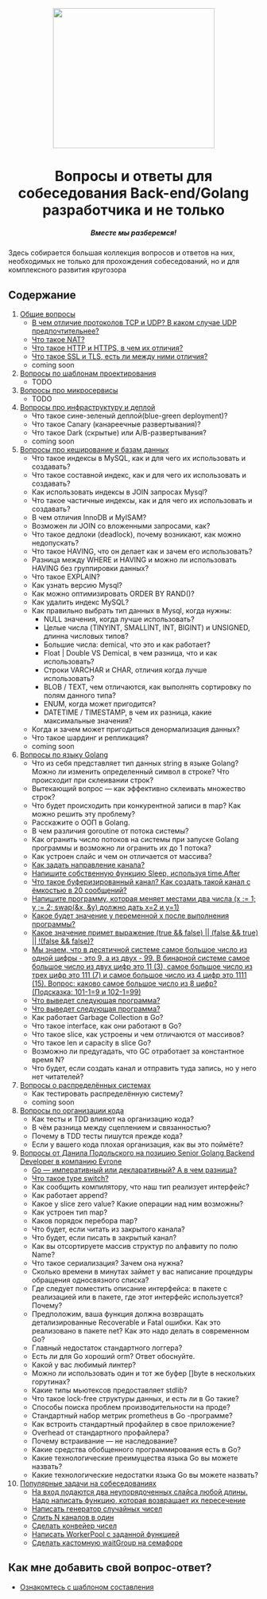 <div align="center">
  <img width="325" height="281" src="https://github.com/goavengers/go-interview/blob/master/img/go-inter.jpeg">
  <h1>Вопросы и ответы для собеседования Back-end/Golang разработчика и не только</h1>
  <h5>Вместе мы разберемся!</h5>
</div>

Здесь собирается большая коллекция вопросов и ответов на них, необходимых не только для прохождения собеседований, но и для комплексного развития кругозора

## Содержание

1. [Общие вопросы](docs/COMMON.md)
    - [В чем отличие протоколов TCP и UDP? В каком случае UDP предпочтительнее?](docs/COMMON.md#1)
    - [Что такое NAT?](docs/COMMON.md#2)
    - [Что такое HTTP и HTTPS, в чем их отличия?](docs/COMMON.md#3)
    - [Что такое SSL и TLS, есть ли между ними отличия?](docs/COMMON.md#4)
    - coming soon
2. [Вопросы по шаблонам проектирования](docs/DESIGN_PATTERNS.md)
    - TODO
3. [Вопросы про микросервисы](docs/MICROSERVICES.md)
    - TODO
4. [Вопросы про инфраструктуру и деплой](docs/INFRASTRUCTURE_AND_DEPLOY.md)
    - Что такое сине-зеленый деплой(blue-green deployment)?
    - Что такое Canary (канареечные развертывания)?
    - Что такое Dark (скрытые) или А/В-развертывания?
    - coming soon
5. [Вопросы про кеширование и базам данных](docs/CACHE_AND_DB.md)
    - Что такое индексы в MySQL, как и для чего их использовать и создавать?
    - Что такое составной индекс, как и для чего их использовать и создавать?
    - Как использовать индексы в JOIN запросах Mysql?
    - Что такое частичные индексы, как и для чего их использовать и создавать?
    - В чем отличия InnoDB и MyISAM?
    - Возможен ли JOIN со вложенными запросами, как?
    - Что такое дедлоки (deadlock), почему возникают, как можно недопускать?
    - Что такое HAVING, что он делает как и зачем его использовать?
    - Разница между WHERE и HAVING и можно ли использовать HAVING без группировки данных?
    - Что такое EXPLAIN?
    - Как узнать версию Mysql?
    - Как можно оптимизировать ORDER BY RAND()?
    - Как удалить индекс MySQL?
    - Как правильно выбрать тип данных в Mysql, когда нужны:
      - NULL значения, когда лучше использовать?
      - Целые числа (TINYINT, SMALLINT, INT, BIGINT) и UNSIGNED, длинна числовых типов?
      - Большие числа: demical, что это и как работает?
      - Float | Double VS Demical, в чем разница, что и как использовать?
      - Строки VARCHAR и CHAR, отличия когда лучше использовать?
      - BLOB / TEXT, чем отличаются, как выполнять сортировку по полям данного типа?
      - ENUM, когда может пригодится?
      - DATETIME / TIMESTAMP, в чем их разница, какие максимальные значения?
    - Когда и зачем может пригодиться денормализация данных?
    - Что такое шардинг и репликация?
    - coming soon
6. [Вопросы по языку Golang](docs/GOLANG.md)
    - Что из себя представляет тип данных string в языке Golang? Можно ли изменить определенный символ в строке? Что происходит при склеивании строк?
    - Вытекающий вопрос — как эффективно склеивать множество строк?
    - Что будет происходить при конкурентной записи в map? Как можно решить эту проблему?
    - Расскажите о ООП в Golang.
    - В чем различия goroutine от потока системы?
    - Как огранить число потоков на системы при запуске Golang программы и возможно ли огранить их до 1 потока?
    - Как устроен слайс и чем он отличается от массива?
    - [Как задать направление канала?](docs/GOLANG.md#8)
    - [Напишите собственную функцию Sleep, используя time.After](docs/GOLANG.md#9)
    - [Что такое буферизированный канал? Как создать такой канал с ёмкостью в 20 сообщений?](docs/GOLANG.md#10)
    - [Напишите программу, которая меняет местами два числа (x := 1; y := 2; swap(&x, &y) должно дать x=2 и y=1)](docs/GOLANG.md#11)
    - [Какое будет значение у переменной x после выполнения программы?](docs/GOLANG.md#12)
    - [Какое значение примет выражение (true && false) || (false && true) || !(false && false)?](docs/GOLANG.md#13)
    - [Мы знаем, что в десятичной системе самое большое число из одной цифры - это 9, а из двух - 99. В бинарной системе самое большое число из двух цифр это 11 (3), самое большое число из трех цифр это 111 (7) и самое большое число из 4 цифр это 1111 (15). Вопрос: каково самое большое число из 8 цифр? (Подсказка: 101-1=9 и 102-1=99)](docs/GOLANG.md#14)
    - [Что выведет следующая программа?](docs/GOLANG.md#15)
    - [Что выведет следующая программа?](docs/GOLANG.md#16)
    - Как работает Garbage Collection в Go?
    - Что такое interface, как они работают в Go?
    - Что такое slice, как устроены и чем отличаются от массивов?
    - Что такое len и capacity в slice Go?
    - Возможно ли предугадать, что GC отработает за константное время N?
    - Что будет, если создать канал и отправить туда запись, но у него нет читателей?
7. [Вопросы о распределённых системах](docs/DISTRIBUTED_SYSTEMS.md)
    - Как тестировать распределённую систему?
    - coming soon
8. [Вопросы по организации кода](docs/CODE_DESIGN.md)
    - Как тесты и TDD влияют на организацию кода?
    - В чём разница между сцеплением и связанностью?
    - Почему в TDD тесты пишутся прежде кода?
    - Если у вашего кода плохая организация, как вы это поймёте?
9. [Вопросы от Данила Подольского на позицию Senior Golang Backend Developer в компанию Evrone](docs/PODOLSKY.md)
    - [Go — императивный или декларативный? А в чем разница?](docs/PODOLSKY.md#1)
    - [Что такое type switch?](docs/PODOLSKY.md#2)
    - Как сообщить компилятору, что наш тип реализует интерфейс?
    - Как работает append?
    - Какое у slice zero value? Какие операции над ним возможны?
    - Как устроен тип map?
    - Каков порядок перебора map?
    - Что будет, если читать из закрытого канала?
    - Что будет, если писать в закрытый канал?
    - Как вы отсортируете массив структур по алфавиту по полю Name?
    - Что такое сериализация? Зачем она нужна?
    - Сколько времени в минутах займет у вас написание процедуры обращения односвязного списка?
    - Где следует поместить описание интерфейса: в пакете с реализацией или в пакете, где этот интерфейс используется? Почему?
    - Предположим, ваша функция должна возвращать детализированные Recoverable и Fatal ошибки. Как это реализовано в пакете net? Как это надо делать в современном Go?
    - Главный недостаток стандартного логгера?
    - Есть ли для Go хороший orm? Ответ обоснуйте.
    - Какой у вас любимый линтер?
    - Можно ли использовать один и тот же буфер []byte в нескольких горутинах?
    - Какие типы мьютексов предоставляет stdlib?
    - Что такое lock-free структуры данных, и есть ли в Go такие?
    - Способы поиска проблем производительности на проде?
    - Стандартный набор метрик prometheus в Go -программе?
    - Как встроить стандартный профайлер в свое приложение?
    - Overhead от стандартного профайлера?
    - Почему встраивание — не наследование?
    - Какие средства обобщенного программирования есть в Go?
    - Какие технологические преимущества языка Go вы можете назвать?
    - Какие технологические недостатки языка Go вы можете назвать?
10. [Популярные задачи на собеседованиях](docs/POPULAR_TASKS.md)
    - [На вход подаются два неупорядоченных слайса любой длины. Надо написать функцию, которая возвращает их пересечение](docs/POPULAR_TASKS.md#1)
    - [Написать генератор случайных чисел](docs/POPULAR_TASKS.md#2)
    - [Слить N каналов в один](docs/POPULAR_TASKS.md#3)
    - [Сделать конвейер чисел](docs/POPULAR_TASKS.md#4)
    - [Написать WorkerPool с заданной функцией](docs/POPULAR_TASKS.md#5)
    - [Сделать кастомную waitGroup на семафоре](docs/POPULAR_TASKS.md#6)
   
## Как мне добавить свой вопрос-ответ?

- [Ознакомтесь с шаблоном составления](TEMPLATE.md)
